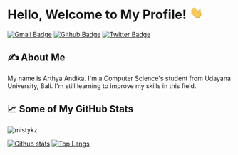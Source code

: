 # Hello, Welcome to My Profile! <img src="https://github.com/mistykz/mistykz/blob/main/wave.gif?raw=true" width="30px">

[![Gmail Badge](https://img.shields.io/badge/-arthyaandika@gmail.com-c14438?style=flat&logo=Gmail&logoColor=white&link=mailto:arthyaandika@gmail.com)](mailto:arthyaandika@gmail.com) [![Github Badge](https://img.shields.io/badge/-mistykz-grey?style=flat&logo=github&logoColor=white&link=https://github.com/mistykz/)](https://www.github.com/mistykz/) [![Twitter Badge](https://img.shields.io/badge/-arthyandika-00acee?style=flat&logo=twitter&logoColor=white&link=https://twitter.com/arthyandika/)](https://www.twitter.com/arthyandika/)

## &#x270d; About Me

My name is Arthya Andika. I'm a Computer Science's student from Udayana University, Bali. I'm still learning to improve my skills in this field.

## &#x1f4c8; Some of My GitHub Stats
<p align=left> <img src=https://komarev.com/ghpvc/?username=mistykz alt=mistykz /> </p>

[![Github stats](https://github-readme-stats.vercel.app/api?username=mistykz&show_icons=true&include_all_commits=true)](https://github.com/mistykz/github-readme-stats)
[![Top Langs](https://github-readme-stats.vercel.app/api/top-langs/?username=mistykz&layout=compact)](https://github.com/mistykz/github-readme-stats)
